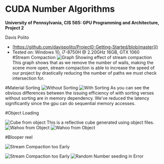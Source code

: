 CUDA Number Algorithms
======================

**University of Pennsylvania, CIS 565: GPU Programming and Architecture, Project 2**

Davis Polito 
*  [https://github.com/davispolito/Project0-Getting-Started/blob/master]()
* Tested on: Windows 10, i7-8750H @ 2.20GHz 16GB, GTX 1060       
#Stream Compaction
![Graph Showing effect of stream compaction](/img/stream.PNG)
This graph shows that as we remove the number of walls, making the scene more open, stream compaction is able to increase the speed of our project by drastically reducing the number of paths we must check intersection for. 

#Material Sorting
![Without Sorting](/img/nosort.png)
![With Sorting](/img/sort.PNG)
As you can see the obvious differences between the issuing efficiency of with sorting verses without sorting are in memory dependency. We've reduced the latency significantly since the gpu can do sequential memory accesses. 

#Object Loading

![Cube from object](/img/objcube.png)
This is a reflective cube generated using object files. 
![Wahoo from Object](/img/wahoo.png)
![Wahoo from Object](/img/bighoo.png)

#Blooper reel

![Stream Compaction too Early](/img/bloop2.png)

![Stream Compaction too Early](/img/bloop3.png)
![Random Number seeding in Error](/img/bloop1.png)
